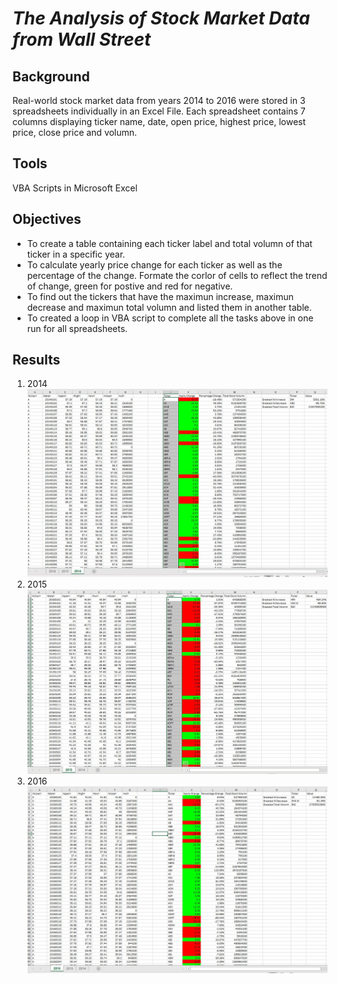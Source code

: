 # **_The Analysis of Stock Market Data from Wall Street_**

## **Background** 
Real-world stock market data from years 2014 to 2016 were stored in 3 spreadsheets individually in an Excel File. Each spreadsheet contains 7 columns displaying ticker name, date, open price, highest price, lowest price, close price and volumn.

## **Tools**
VBA Scripts in Microsoft Excel

## **Objectives**
* To create a table containing each ticker label and total volumn of that ticker in a specific year.
* To calculate yearly price change for each ticker as well as the percentage of the change. Formate the corlor of cells to reflect the trend of change, green for postive and red for negative.
* To find out the tickers that have the maximun increase, maximun decrease and maximun total volumn and listed them in another table.
* To created a loop in VBA script to complete all the tasks above in one run for all spreadsheets.

## **Results**
1. 2014
![2014](https://github.com/hanyang2019/The_VBA_of_Wall_Street/blob/master/Images/stock%202014.JPG?raw=true)
2. 2015
![2015](https://github.com/hanyang2019/The_VBA_of_Wall_Street/blob/master/Images/stock%202015.JPG?raw=true)
3. 2016
![2016](https://github.com/hanyang2019/The_VBA_of_Wall_Street/blob/master/Images/stock%202016.JPG?raw=true)
